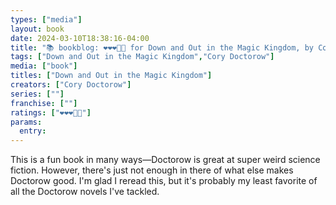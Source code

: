 ```yaml
---
types: ["media"]
layout: book
date: 2024-03-10T18:38:16-04:00
title: "📚 bookblog: ❤️❤️❤️🖤🖤 for Down and Out in the Magic Kingdom, by Cory Doctorow"
tags: ["Down and Out in the Magic Kingdom","Cory Doctorow"]
media: ["book"]
titles: ["Down and Out in the Magic Kingdom"]
creators: ["Cory Doctorow"]
series: [""]
franchise: [""]
ratings: ["❤️❤️❤️🖤🖤"]
params:
  entry:
---
```

This is a fun book in many ways—Doctorow is great at super weird science fiction. However, there's just not enough in there of what else makes Doctorow good. I'm glad I reread this, but it's probably my least favorite of all the Doctorow novels I've tackled.
